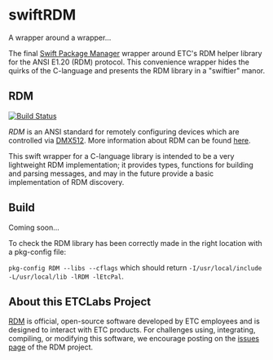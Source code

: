 # swiftRDM

A wrapper around a wrapper... 

The final [Swift Package Manager](https://swift.org/package-manager/) wrapper around ETC's RDM helper library for the ANSI E1.20 (RDM) protocol.
This convenience wrapper hides the quirks of the C-language and presents the RDM library in a "swiftier" manor.

## RDM

[![Build Status](https://dev.azure.com/ETCLabs/RDM/_apis/build/status/ETCLabs.RDM?branchName=develop)](https://dev.azure.com/ETCLabs/RDM/_build/latest?definitionId=3&branchName=develop)

*RDM* is an ANSI standard for remotely configuring devices which are controlled
via [DMX512](https://en.wikipedia.org/wiki/DMX512). More information about RDM
can be found [here](http://www.rdmprotocol.org).

This swift wrapper for a C-language library is intended to be a very lightweight RDM implementation;
it provides types, functions for building and parsing messages, and may in the
future provide a basic implementation of RDM discovery.

## Build

Coming soon...

To check the RDM library has been correctly made in the right location with a pkg-config file:

`pkg-config RDM --libs --cflags` which should return `-I/usr/local/include -L/usr/local/lib -lRDM -lEtcPal`.

## About this ETCLabs Project

[RDM](https://github.com/ETCLabs/RDM) is official, open-source software developed by ETC employees and is designed
to interact with ETC products. For challenges using, integrating, compiling, or
modifying this software, we encourage posting on the
[issues page](https://github.com/ETCLabs/RDM/issues) of the RDM project.

